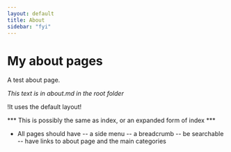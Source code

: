 ```yaml
---
layout: default
title: About
sidebar: "fyi"
---
```

# My about pages

A test about page.

_This text is in about.md in the root folder_

!It uses the default layout!

*** This is possibly the same as index, or an expanded form of index ***

- All pages should have
-- a side menu
-- a breadcrumb
-- be searchable
-- have links to about page and the main categories
